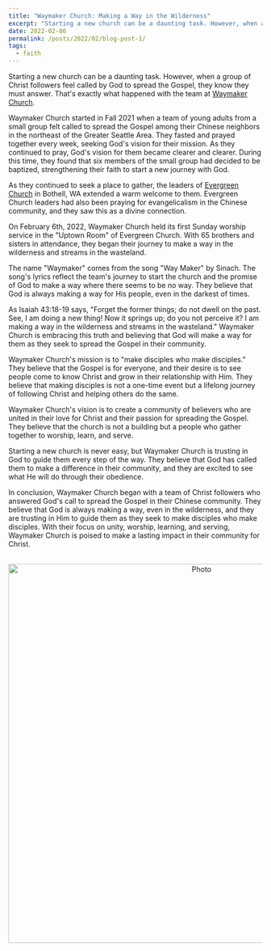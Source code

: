 ```yaml
---
title: "Waymaker Church: Making a Way in the Wilderness"
excerpt: "Starting a new church can be a daunting task. However, when a group of Christ followers feel called by God to spread the Gospel, they know they must answer. That's exactly what happened with the team at Waymaker Church."
date: 2022-02-06
permalink: /posts/2022/02/blog-post-1/
tags:
  - faith
---
```


Starting a new church can be a daunting task. However, when a group of Christ followers feel called by God to spread the Gospel, they know they must answer. That's exactly what happened with the team at <a href="https://waymaker.faith/">Waymaker Church</a>.

Waymaker Church started in Fall 2021 when a team of young adults from a small group felt called to spread the Gospel among their Chinese neighbors in the northeast of the Greater Seattle Area. They fasted and prayed together every week, seeking God's vision for their mission. As they continued to pray, God's vision for them became clearer and clearer. During this time, they found that six members of the small group had decided to be baptized, strengthening their faith to start a new journey with God.

As they continued to seek a place to gather, the leaders of <a href="https://evergreenchurch.tv/">Evergreen Church</a> in Bothell, WA extended a warm welcome to them. Evergreen Church leaders had also been praying for evangelicalism in the Chinese community, and they saw this as a divine connection.

On February 6th, 2022, Waymaker Church held its first Sunday worship service in the "Uptown Room" of Evergreen Church. With 65 brothers and sisters in attendance, they began their journey to make a way in the wilderness and streams in the wasteland.

The name "Waymaker" comes from the song "Way Maker" by Sinach. The song's lyrics reflect the team's journey to start the church and the promise of God to make a way where there seems to be no way. They believe that God is always making a way for His people, even in the darkest of times.

As Isaiah 43:18-19 says, "Forget the former things; do not dwell on the past. See, I am doing a new thing! Now it springs up; do you not perceive it? I am making a way in the wilderness and streams in the wasteland." Waymaker Church is embracing this truth and believing that God will make a way for them as they seek to spread the Gospel in their community.

Waymaker Church's mission is to "make disciples who make disciples." They believe that the Gospel is for everyone, and their desire is to see people come to know Christ and grow in their relationship with Him. They believe that making disciples is not a one-time event but a lifelong journey of following Christ and helping others do the same.

Waymaker Church's vision is to create a community of believers who are united in their love for Christ and their passion for spreading the Gospel. They believe that the church is not a building but a people who gather together to worship, learn, and serve.

Starting a new church is never easy, but Waymaker Church is trusting in God to guide them every step of the way. They believe that God has called them to make a difference in their community, and they are excited to see what He will do through their obedience.

In conclusion, Waymaker Church began with a team of Christ followers who answered God's call to spread the Gospel in their Chinese community. They believe that God is always making a way, even in the wilderness, and they are trusting in Him to guide them as they seek to make disciples who make disciples. With their focus on unity, worship, learning, and serving, Waymaker Church is poised to make a lasting impact in their community for Christ.

<p align="center">
  <img src="https://zhengthomastang.github.io/images/Waymaker_Church.jpg?raw=true" alt="Photo" style="width: 750px;"/> 
</p>

